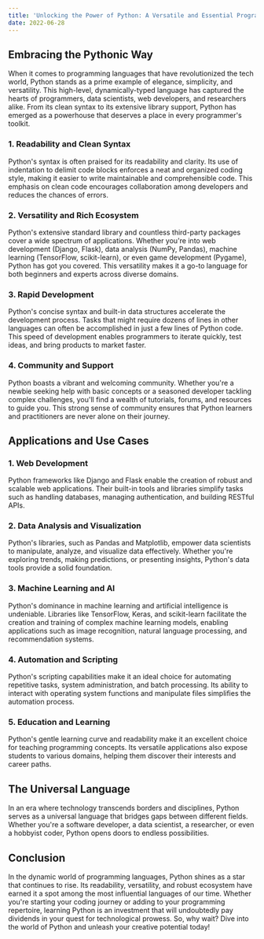```yaml
---
title: 'Unlocking the Power of Python: A Versatile and Essential Programming Language'
date: 2022-06-28
---
```


## Embracing the Pythonic Way
When it comes to programming languages that have revolutionized the tech world, Python stands as a prime example of elegance, simplicity, and versatility. This high-level, dynamically-typed language has captured the hearts of programmers, data scientists, web developers, and researchers alike. From its clean syntax to its extensive library support, Python has emerged as a powerhouse that deserves a place in every programmer's toolkit.


### 1. Readability and Clean Syntax

Python's syntax is often praised for its readability and clarity. Its use of indentation to delimit code blocks enforces a neat and organized coding style, making it easier to write maintainable and comprehensible code. This emphasis on clean code encourages collaboration among developers and reduces the chances of errors.  

### 2. Versatility and Rich Ecosystem

Python's extensive standard library and countless third-party packages cover a wide spectrum of applications. Whether you're into web development (Django, Flask), data analysis (NumPy, Pandas), machine learning (TensorFlow, scikit-learn), or even game development (Pygame), Python has got you covered. This versatility makes it a go-to language for both beginners and experts across diverse domains.


### 3. Rapid Development

Python's concise syntax and built-in data structures accelerate the development process. Tasks that might require dozens of lines in other languages can often be accomplished in just a few lines of Python code. This speed of development enables programmers to iterate quickly, test ideas, and bring products to market faster.


### 4. Community and Support

Python boasts a vibrant and welcoming community. Whether you're a newbie seeking help with basic concepts or a seasoned developer tackling complex challenges, you'll find a wealth of tutorials, forums, and resources to guide you. This strong sense of community ensures that Python learners and practitioners are never alone on their journey.


## Applications and Use Cases


### 1. Web Development

Python frameworks like Django and Flask enable the creation of robust and scalable web applications. Their built-in tools and libraries simplify tasks such as handling databases, managing authentication, and building RESTful APIs.

### 2. Data Analysis and Visualization

Python's libraries, such as Pandas and Matplotlib, empower data scientists to manipulate, analyze, and visualize data effectively. Whether you're exploring trends, making predictions, or presenting insights, Python's data tools provide a solid foundation.

### 3. Machine Learning and AI

Python's dominance in machine learning and artificial intelligence is undeniable. Libraries like TensorFlow, Keras, and scikit-learn facilitate the creation and training of complex machine learning models, enabling applications such as image recognition, natural language processing, and recommendation systems.

### 4. Automation and Scripting

Python's scripting capabilities make it an ideal choice for automating repetitive tasks, system administration, and batch processing. Its ability to interact with operating system functions and manipulate files simplifies the automation process.

### 5. Education and Learning

Python's gentle learning curve and readability make it an excellent choice for teaching programming concepts. Its versatile applications also expose students to various domains, helping them discover their interests and career paths.

## The Universal Language

In an era where technology transcends borders and disciplines, Python serves as a universal language that bridges gaps between different fields. Whether you're a software developer, a data scientist, a researcher, or even a hobbyist coder, Python opens doors to endless possibilities.

## Conclusion

In the dynamic world of programming languages, Python shines as a star that continues to rise. Its readability, versatility, and robust ecosystem have earned it a spot among the most influential languages of our time. Whether you're starting your coding journey or adding to your programming repertoire, learning Python is an investment that will undoubtedly pay dividends in your quest for technological prowess. So, why wait? Dive into the world of Python and unleash your creative potential today!